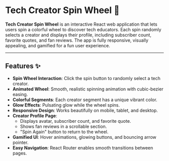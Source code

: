 # Tech Creator Spin Wheel 🎡

**Tech Creator Spin Wheel** is an interactive React web application that lets users spin a colorful wheel to discover tech educators. Each spin randomly selects a creator and displays their profile, including subscriber count, favorite quotes, and fan reviews. The app is fully responsive, visually appealing, and gamified for a fun user experience.

---

## Features ✨

- **Spin Wheel Interaction**: Click the spin button to randomly select a tech creator.
- **Animated Wheel**: Smooth, realistic spinning animation with cubic-bezier easing.
- **Colorful Segments**: Each creator segment has a unique vibrant color.
- **Glow Effects**: Pulsating glow while the wheel spins.
- **Responsive Design**: Works beautifully on mobile, tablet, and desktop.
- **Creator Profile Page**:
  - Displays avatar, subscriber count, and favorite quote.
  - Shows fan reviews in a scrollable section.
  - "Spin Again" button to return to the wheel.
- **Gamified UI**: Hover animations, glowing buttons, and bouncing arrow pointer.
- **Easy Navigation**: React Router enables smooth transitions between pages.
